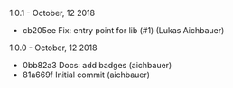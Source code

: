 1.0.1 - October, 12 2018

* cb205ee Fix: entry point for lib (#1) (Lukas Aichbauer)

1.0.0 - October, 12 2018

* 0bb82a3 Docs: add badges (aichbauer)
* 81a669f Initial commit (aichbauer)

